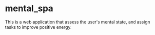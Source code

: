 # mental_spa
This is a web application that assess the user's mental state, and assign tasks to improve positive energy.
